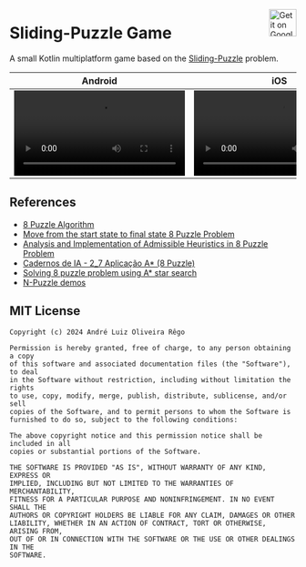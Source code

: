 <a target=_blank href='https://play.google.com/store/apps/details?id=io.github.andremion.slidingpuzzle.android'><img alt='Get it on Google Play' src='https://play.google.com/intl/en_us/badges/static/images/badges/en_badge_web_generic.png' height=48 align=right /></a>

# Sliding-Puzzle Game

A small Kotlin multiplatform game based on the [Sliding-Puzzle](https://en.wikipedia.org/wiki/15_puzzle) problem.

<div align=center >

Android|iOS
-|-
<video src="https://github.com/andremion/SlidingPuzzle/assets/12762356/9d532321-d3fb-4f3c-b51e-72b92874e4ca" autoplay />|<video src="https://github.com/andremion/SlidingPuzzle/assets/12762356/299d6957-a0e8-4fa9-90c8-8ebb77248dd4" autoplay />

</div>

## References

- [8 Puzzle Algorithm](https://www.8puzzle.com/8_puzzle_algorithm.html)
- [Move from the start state to final state 8 Puzzle Problem](https://www.youtube.com/watch?v=dvWk0vgHijs)
- [Analysis and Implementation of Admissible Heuristics in 8 Puzzle Problem](https://core.ac.uk/download/pdf/53190059.pdf)
- [Cadernos de IA - 2_7 Aplicação A* (8 Puzzle)](https://www.youtube.com/watch?v=AmDFYN45a3I)
- [Solving 8 puzzle problem using A* star search](https://faramira.com/solving-8-puzzle-problem-using-a-star-search/)
- [N-Puzzle demos](https://tristanpenman.com/demos/n-puzzle/)

## MIT License

    Copyright (c) 2024 André Luiz Oliveira Rêgo
    
    Permission is hereby granted, free of charge, to any person obtaining a copy
    of this software and associated documentation files (the "Software"), to deal
    in the Software without restriction, including without limitation the rights
    to use, copy, modify, merge, publish, distribute, sublicense, and/or sell
    copies of the Software, and to permit persons to whom the Software is
    furnished to do so, subject to the following conditions:
    
    The above copyright notice and this permission notice shall be included in all
    copies or substantial portions of the Software.
    
    THE SOFTWARE IS PROVIDED "AS IS", WITHOUT WARRANTY OF ANY KIND, EXPRESS OR
    IMPLIED, INCLUDING BUT NOT LIMITED TO THE WARRANTIES OF MERCHANTABILITY,
    FITNESS FOR A PARTICULAR PURPOSE AND NONINFRINGEMENT. IN NO EVENT SHALL THE
    AUTHORS OR COPYRIGHT HOLDERS BE LIABLE FOR ANY CLAIM, DAMAGES OR OTHER
    LIABILITY, WHETHER IN AN ACTION OF CONTRACT, TORT OR OTHERWISE, ARISING FROM,
    OUT OF OR IN CONNECTION WITH THE SOFTWARE OR THE USE OR OTHER DEALINGS IN THE
    SOFTWARE.
